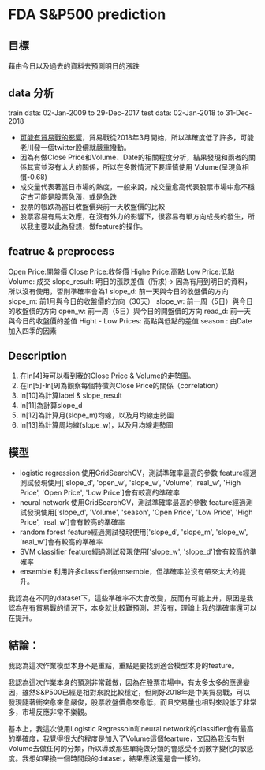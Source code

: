 

# FDA S&P500 prediction
## 目標
藉由今日以及過去的資料去預測明日的漲跌
## data 分析
train data: 02-Jan-2009 to 29-Dec-2017
test data: 02-Jan-2018 to 31-Dec-2018
* [可能有貿易戰的影響](https://zh.wikipedia.org/wiki/2018%EF%BC%8D2020%E5%B9%B4%E4%B8%AD%E7%BE%8E%E8%B4%B8%E6%98%93%E6%88%98)，貿易戰從2018年3月開始，所以準確度低了許多，可能老川發一個twitter股價就嚴重撥動。
* 因為有做Close Price和Volume、Date的相關程度分析，結果發現和兩者的關係其實並沒有太大的關係，所以在多數情況下要謹慎使用
Volume(呈現負相慣-0.68)
* 成交量代表著當日市場的熱度，一般來說，成交量愈高代表股票市場中愈不穩定古可能是股票急漲，或是急跌
* 股票的帳跌為當日收盤價與前一天收盤價的比較
* 股票容易有馬太效應，在沒有外力的影響下，很容易有單方向成長的發生，所以我主要以此為發想，做feature的操作。
## featrue & preprocess


Open Price:開盤價
Close Price:收盤價
Highe Price:高點
Low Price:低點
Volume: 成交
slope_result: 明日的漲跌差值（所求)-> 因為有用到明日的資料，所以沒有使用，否則準確率會為1
slope_d: 前一天與今日的收盤價的方向
slope_m: 前1月與今日的收盤價的方向（30天）
slope_w: 前一周（5日）與今日的收盤價的方向
open_w: 前一周（5日）與今日的開盤價的方向
read_d: 前一天與今日的收盤價的差值
Hight - Low Prices: 高點與低點的差值
season : 由Date加入四季的因素
## Description
1. 在In[4]時可以看到我的Close Price & Volume的走勢圖。
2. 在In[5]-In[9]為觀察每個特徵與Close Price的關係（correlation）
3. In[10]為計算label & slope_result
4. In[11]為計算slope_d
5. In[12]為計算月(slope_m)均線，以及月均線走勢圖
6. In[13]為計算周均線(slope_w)，以及月均線走勢圖
## 模型

* logistic regression
使用GridSearchCV，測試準確率最高的參數
feature經過測試發現使用['slope_d', 'open_w', 'slope_w', 'Volume', 'real_w', 'High Price', 'Open Price', 'Low Price']會有較高的準確率
* neural network
使用GridSearchCV，測試準確率最高的參數
feature經過測試發現使用['slope_d', 'Volume', 'season', 'Open Price', 'Low Price', 'High Price', 'real_w']會有較高的準確率
* random forest
feature經過測試發現使用['slope_d', 'slope_m', 'slope_w', 'real_w']會有較高的準確率
* SVM classifier
feature經過測試發現使用['slope_w', 'slope_d']會有較高的準確率
* ensemble
利用許多classifier做ensemble，但準確率並沒有帶來太大的提升。

我認為在不同的dataset下，這些準確率不太會改變，反而有可能上升，原因是我認為在有貿易戰的情況下，本身就比較難預測，若沒有，理論上我的準確率還可以在提升。

## 結論：
我認為這次作業模型本身不是重點，重點是要找到適合模型本身的feature。

我認為這次作業本身的預測非常難做，因為在股票市場中，有太多太多的應邊變因，雖然S&P500已經是相對來說比較穩定，但剛好2018年是中美貿易戰，可以發現隨著衝突愈來愈嚴俊，股票收盤價愈來愈低，而且交易量也相對來說低了非常多，市場反應非常不樂觀。

基本上，我這次使用Logistic Regressoin和neural network的classifier會有最高的準確度，我覺得很大的程度是加入了Volume這個fearture，又因為我沒有對Volume去做任何的分類，所以導致那些單純做分類的會感受不到數字變化的敏感度。我想如果換一個時間段的dataset，結果應該還是會一樣的。
